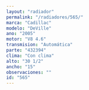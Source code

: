```yaml
---
layout: "radiador"
permalink: "/radiadores/565/"
marca: "Cadillac"
modelo: "DeVille"
ano: "2005"
motor: "V8 4.6"
transmision: "Automática"
parte: "432394"
clima: "Con clima"
alto: "30 1/2"
ancho: "15"
observaciones: ""
id: "565"
---
```



